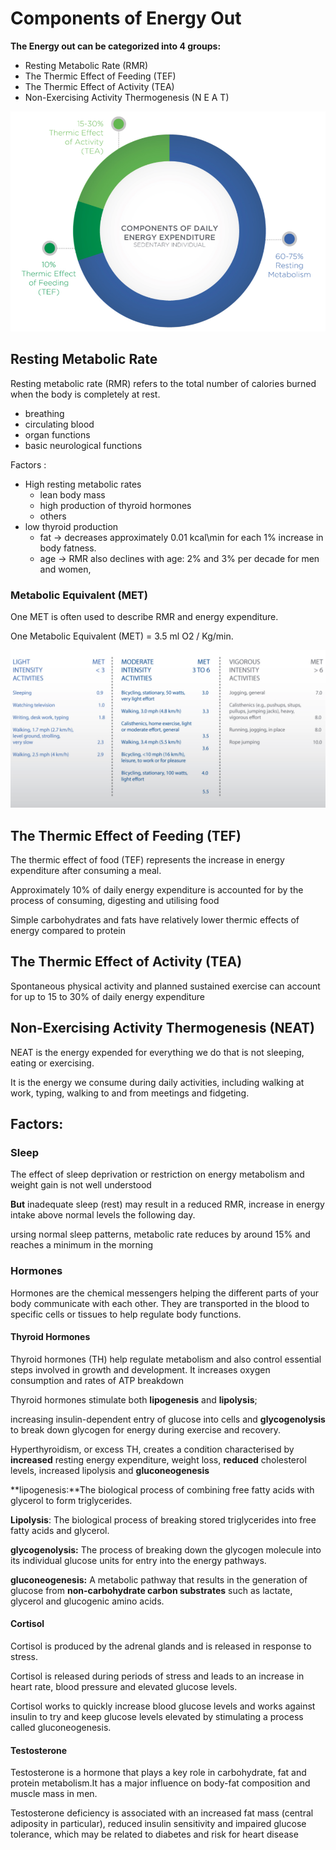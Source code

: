 # Components of Energy Out

**The Energy out can be categorized into 4 groups:**

* Resting Metabolic Rate \(RMR\)
* The Thermic Effect of Feeding \(TEF\)
* The Thermic Effect of Activity \(TEA\)
* Non-Exercising Activity Thermogenesis \(N E A T\) 

![](../.gitbook/assets/screen-shot-2021-01-17-at-3.16.43-pm.png)

## Resting Metabolic Rate

Resting metabolic rate \(RMR\) refers to the total number of calories burned when the body is completely at rest.

* breathing
* circulating blood
* organ functions
* basic neurological functions 

Factors :

* High resting metabolic rates 
  * lean body mass
  * high production of thyroid hormones
  * others
* low thyroid production
  * fat -&gt; decreases approximately 0.01 kcal\min for each 1% increase in body fatness.
  * age -&gt; RMR also declines with age: 2% and 3% per decade for men and women,

### **Metabolic Equivalent \(MET\)**

One MET is often used to describe RMR and energy expenditure.

One Metabolic Equivalent \(MET\) = 3.5 ml O2 / Kg/min.

![](../.gitbook/assets/screen-shot-2021-01-17-at-3.48.10-pm.png)





## The Thermic Effect of Feeding \(TEF\)

The thermic effect of food \(TEF\) represents the increase in energy expenditure after consuming a meal.

Approximately 10% of daily energy expenditure is accounted for by the process of consuming, digesting and utilising food

Simple carbohydrates and fats have relatively lower thermic effects of energy compared to protein

## The Thermic Effect of Activity \(TEA\)

Spontaneous physical activity and planned sustained exercise can account for up to 15 to 30% of daily energy expenditure



## Non-Exercising Activity Thermogenesis \(NEAT\) 

NEAT is the energy expended for everything we do that is not sleeping, eating or exercising.

It is the energy we consume during daily activities, including walking at work, typing, walking to and from meetings and fidgeting.

  


## **Factors:** 

### Sleep

The effect of sleep deprivation or restriction on energy metabolism and weight gain is not well understood

**But**  inadequate sleep \(rest\) may result in a reduced RMR,  increase in energy intake above normal levels the following day.

ursing normal sleep patterns, metabolic rate reduces by around 15% and reaches a minimum in the morning 

### Hormones

Hormones are the chemical messengers helping the different parts of your body communicate with each other. They are transported in the blood to specific cells or tissues to help regulate body functions.

#### Thyroid Hormones

Thyroid hormones \(TH\) help regulate metabolism and also control essential steps involved in growth and development. It increases oxygen consumption and rates of ATP breakdown

Thyroid hormones stimulate both **lipogenesis** and **lipolysis**; 

increasing insulin-dependent entry of glucose into cells and **glycogenolysis** to break down glycogen for energy during exercise and recovery.

Hyperthyroidism, or excess TH, creates a condition characterised by **increased** resting energy expenditure, weight loss, **reduced** cholesterol levels, increased lipolysis and **gluconeogenesis**

**lipogenesis:**The biological process of combining free fatty acids with glycerol to form triglycerides.

**Lipolysis**: The biological process of breaking stored triglycerides into free fatty acids and glycerol.

**glycogenolysis:** The process of breaking down the glycogen molecule into its individual glucose units for entry into the energy pathways.

**gluconeogenesis:** A metabolic pathway that results in the generation of glucose from **non-carbohydrate carbon substrates** such as lactate, glycerol and glucogenic amino acids.

#### Cortisol

Cortisol is produced by the adrenal glands and is released in response to stress.

Cortisol is released during periods of stress and leads to an increase in heart rate, blood pressure and elevated glucose levels.

Cortisol works to quickly increase blood glucose levels and works against insulin to try and keep glucose levels elevated by stimulating a process called gluconeogenesis.

#### Testosterone

Testosterone is a hormone that plays a key role in carbohydrate, fat and protein metabolism.It has a major influence on body-fat composition and muscle mass in men.

Testosterone deficiency is associated with an increased fat mass \(central adiposity in particular\), reduced insulin sensitivity and impaired glucose tolerance, which may be related to diabetes and risk for heart disease






